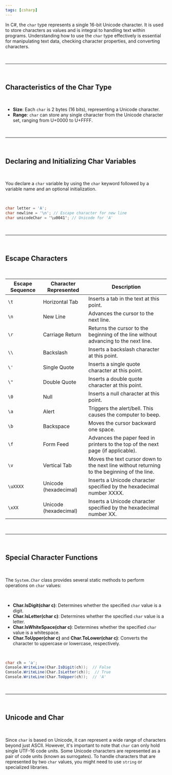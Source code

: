 ```yaml
---
tags: [csharp]
---
```


In C#, the `char` type represents a single 16-bit Unicode character. It is used to store characters as values and is integral to handling text within programs. Understanding how to use the `char` type effectively is essential for manipulating text data, checking character properties, and converting characters.

<br>

---

<br>

## Characteristics of the Char Type

<br>

- **Size**: Each `char` is 2 bytes (16 bits), representing a Unicode character.
- **Range**: `char` can store any single character from the Unicode character set, ranging from U+0000 to U+FFFF.

<br>

---

<br>

## Declaring and Initializing Char Variables

<br>

You declare a `char` variable by using the `char` keyword followed by a variable name and an optional initialization.

<br>

```csharp
char letter = 'A';
char newline = '\n'; // Escape character for new line
char unicodeChar = '\u0041'; // Unicode for 'A'
```

<br>

---

<br>

## Escape Characters

<br>

| Escape Sequence | Character Represented       | Description                              |
|-----------------|-----------------------------|------------------------------------------|
| `\t`            | Horizontal Tab              | Inserts a tab in the text at this point. |
| `\n`            | New Line                    | Advances the cursor to the next line.    |
| `\r`            | Carriage Return             | Returns the cursor to the beginning of the line without advancing to the next line. |
| `\\`            | Backslash                   | Inserts a backslash character at this point. |
| `\'`            | Single Quote                | Inserts a single quote character at this point. |
| `\"`            | Double Quote                | Inserts a double quote character at this point. |
| `\0`            | Null                        | Inserts a null character at this point. |
| `\a`            | Alert                       | Triggers the alert/bell. This causes the computer to beep. |
| `\b`            | Backspace                   | Moves the cursor backward one space. |
| `\f`            | Form Feed                   | Advances the paper feed in printers to the top of the next page (if applicable). |
| `\v`            | Vertical Tab                | Moves the text cursor down to the next line without returning to the beginning of the line. |
| `\uXXXX`        | Unicode (hexadecimal)       | Inserts a Unicode character specified by the hexadecimal number XXXX. |
| `\xXX`          | Unicode (hexadecimal)       | Inserts a Unicode character specified by the hexadecimal number XX. |

<br>

---

<br>

## Special Character Functions

<br>

The `System.Char` class provides several static methods to perform operations on `char` values:

<br>

- **Char.IsDigit(char c)**: Determines whether the specified `char` value is a digit.
- **Char.IsLetter(char c)**: Determines whether the specified `char` value is a letter.
- **Char.IsWhiteSpace(char c)**: Determines whether the specified `char` value is a whitespace.
- **Char.ToUpper(char c)** and **Char.ToLower(char c)**: Converts the character to uppercase or lowercase, respectively.

<br>

```csharp
char ch = 'a';
Console.WriteLine(Char.IsDigit(ch));  // False
Console.WriteLine(Char.IsLetter(ch));  // True
Console.WriteLine(Char.ToUpper(ch));  // 'A'
```

<br>

---

<br>

## Unicode and Char

<br>

Since `char` is based on Unicode, it can represent a wide range of characters beyond just ASCII. However, it's important to note that `char` can only hold single UTF-16 code units. Some Unicode characters are represented as a pair of code units (known as surrogates). To handle characters that are represented by two `char` values, you might need to use `string` or specialized libraries.